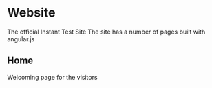 # Website
The official Instant Test Site
The site has a number of pages built with angular.js

Home
--------
Welcoming page for the visitors

